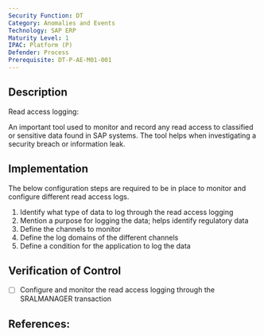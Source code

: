 ```yaml
---
Security Function: DT
Category: Anomalies and Events
Technology: SAP ERP
Maturity Level: 1
IPAC: Platform (P)
Defender: Process
Prerequisite: DT-P-AE-M01-001
---
```


## Description

Read access logging:

An important tool used to monitor and record any read access to classified or sensitive data found in SAP systems. The tool helps when investigating a security breach or information leak.  


## Implementation

The below configuration steps are required to be in place to monitor and configure different read access logs.

1. Identify what type of data to log through the read access logging
2. Mention a purpose for logging the data; helps identify regulatory data
3. Define the channels to monitor
4. Define the log domains of the different channels
5. Define a condition for the application to log the data


## Verification of Control

- [ ] Configure and monitor the read access logging through the SRALMANAGER transaction

## References:
